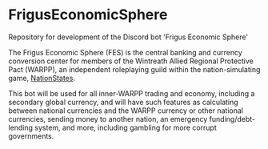 # FrigusEconomicSphere
Repository for development of the Discord bot 'Frigus Economic Sphere'

The Frigus Economic Sphere (FES) is the central banking and currency conversion center for members of the Wintreath Allied Regional Protective Pact (WARPP), an independent roleplaying guild within the nation-simulating game, [NationStates](https://www.nationstates.net).

This bot will be used for all inner-WARPP trading and economy, including a secondary global currency, and will have such features as calculating between national currencies and the WARPP currency or other national currencies, sending money to another nation, an emergency funding/debt-lending system, and more, including gambling for more corrupt governments.
